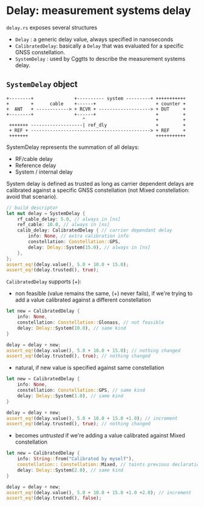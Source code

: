 Delay: measurement systems delay 
=================================

`delay.rs` exposes several structures

* `Delay` : a generic delay value, always specified in nanoseconds
* `CalibratedDelay`:  basically a `Delay` that was evaluated for a specific
GNSS constellation.
* `SystemDelay` : used by Cggtts to describe the measurement systems delay.

## `SystemDelay` object

```
+--------+               +---------- system ---------+ +++++++++++
+        +      cable    +------+                      + counter +
+  ANT   + ------------> + RCVR + -------------------> + DUT     +
+--------+               +------+                      +         +
                            ^                          +         +
 +++++++ -------------------| ref_dly                  +         +
 + REF + --------------------------------------------> + REF     +
 +++++++                                               +++++++++++
```

SystemDelay represents the summation of all delays:

* RF/cable delay
* Reference delay
* System / internal delay

System delay is defined as trusted as long as carrier dependent
delays are calibrated against a specific GNSS constellation (not Mixed constellation: avoid that scenario).

```rust
// build descriptor
let mut delay = SystemDelay {
    rf_cable_delay: 5.0, // always in [ns]
    ref_cable: 10.0, // always in [ns]
    calib_delay: CalibratedDelay { // carrier dependant delay
        info: None, // extra calibration info
        constellation: Constellation::GPS,
        delay: Delay::System(15.0), // always in [ns]
    },
};
assert_eq!(delay.value(), 5.0 + 10.0 + 15.0);
assert_eq!(delay.trusted(), true);
```

`CalibratedDelay` supports (+):
* non feasible (value remains the same, (+) never fails), if we're trying to add a value calibrated against a different constellation

```rust
let new = CalibratedDelay {
    info: None,
    constellation: Constellation::Glonass, // not feasible 
    delay: Delay::System(10.0), // same kind
}

delay = delay + new;
assert_eq!(delay.value(), 5.0 + 10.0 + 15.0); // nothing changed
assert_eq!(delay.trusted(), true); // nothing changed
```

* natural, if new value is specified against same constellation
```rust
let new = CalibratedDelay {
    info: None,
    constellation: Constellation::GPS, // same kind
    delay: Delay::System(1.0), // same kind
}

delay = delay + new;
assert_eq!(delay.value(), 5.0 + 10.0 + 15.0 +1.0); // increment 
assert_eq!(delay.trusted(), true); // nothing changed
```

* becomes _untrusted_ if we're adding a value calibrated against Mixed constellation

```rust
let new = CalibratedDelay {
    info: String::from("Calibrated by myself"),
    constellation:: Constellation::Mixed, // taints previous declaration
    delay: Delay::System(2.0), // same kind
}

delay = delay + new;
assert_eq!(delay.value(), 5.0 + 10.0 + 15.0 +1.0 +2.0); // increment
assert_eq!(delay.trusted(), false);
```
